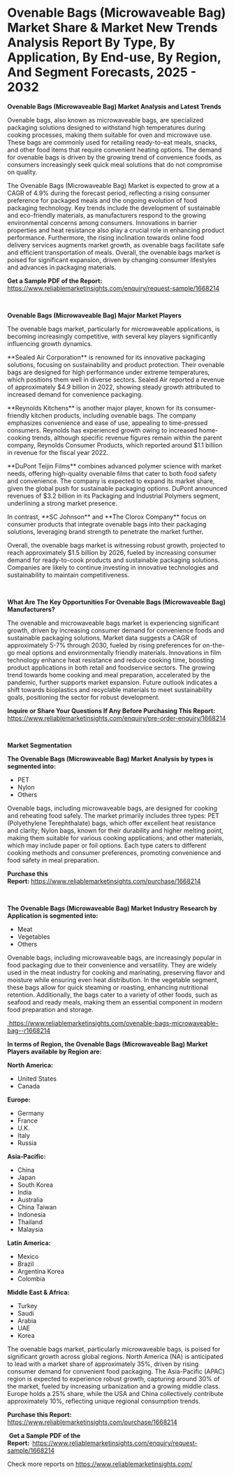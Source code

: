 <p><h1>Ovenable Bags (Microwaveable Bag) Market Share & Market New Trends Analysis Report By Type, By Application, By End-use, By Region, And Segment Forecasts, 2025 - 2032</h1></p><p><strong>Ovenable Bags (Microwaveable Bag) Market Analysis and Latest Trends</strong></p>
<p><p>Ovenable bags, also known as microwaveable bags, are specialized packaging solutions designed to withstand high temperatures during cooking processes, making them suitable for oven and microwave use. These bags are commonly used for retailing ready-to-eat meals, snacks, and other food items that require convenient heating options. The demand for ovenable bags is driven by the growing trend of convenience foods, as consumers increasingly seek quick meal solutions that do not compromise on quality.</p><p>The Ovenable Bags (Microwaveable Bag) Market is expected to grow at a CAGR of 4.9% during the forecast period, reflecting a rising consumer preference for packaged meals and the ongoing evolution of food packaging technology. Key trends include the development of sustainable and eco-friendly materials, as manufacturers respond to the growing environmental concerns among consumers. Innovations in barrier properties and heat resistance also play a crucial role in enhancing product performance. Furthermore, the rising inclination towards online food delivery services augments market growth, as ovenable bags facilitate safe and efficient transportation of meals. Overall, the ovenable bags market is poised for significant expansion, driven by changing consumer lifestyles and advances in packaging materials.</p></p>
<p><strong>Get a Sample PDF of the Report:&nbsp;</strong> <a href="https://www.reliablemarketinsights.com/enquiry/request-sample/1668214?utm_campaign=3284&utm_medium=2&utm_source=Github&utm_content=ia&utm_term=05042025&utm_id=ovenable-bags-microwaveable-bag">https://www.reliablemarketinsights.com/enquiry/request-sample/1668214</a></p>
<p>&nbsp;</p>
<p><strong>Ovenable Bags (Microwaveable Bag) Major Market Players</strong></p>
<p><p>The ovenable bags market, particularly for microwaveable applications, is becoming increasingly competitive, with several key players significantly influencing growth dynamics. </p><p>**Sealed Air Corporation** is renowned for its innovative packaging solutions, focusing on sustainability and product protection. Their ovenable bags are designed for high performance under extreme temperatures, which positions them well in diverse sectors. Sealed Air reported a revenue of approximately $4.9 billion in 2022, showing steady growth attributed to increased demand for convenience packaging.</p><p>**Reynolds Kitchens** is another major player, known for its consumer-friendly kitchen products, including ovenable bags. The company emphasizes convenience and ease of use, appealing to time-pressed consumers. Reynolds has experienced growth owing to increased home-cooking trends, although specific revenue figures remain within the parent company, Reynolds Consumer Products, which reported around $1.1 billion in revenue for the fiscal year 2022.</p><p>**DuPont Teijin Films** combines advanced polymer science with market needs, offering high-quality ovenable films that cater to both food safety and convenience. The company is expected to expand its market share, given the global push for sustainable packaging options. DuPont announced revenues of $3.2 billion in its Packaging and Industrial Polymers segment, underlining a strong market presence.</p><p>In contrast, **SC Johnson** and **The Clorox Company** focus on consumer products that integrate ovenable bags into their packaging solutions, leveraging brand strength to penetrate the market further.</p><p>Overall, the ovenable bags market is witnessing robust growth, projected to reach approximately $1.5 billion by 2026, fueled by increasing consumer demand for ready-to-cook products and sustainable packaging solutions. Companies are likely to continue investing in innovative technologies and sustainability to maintain competitiveness.</p></p>
<p>&nbsp;</p>
<p><strong>What Are The Key Opportunities For Ovenable Bags (Microwaveable Bag) Manufacturers?</strong></p>
<p><p>The ovenable and microwaveable bags market is experiencing significant growth, driven by increasing consumer demand for convenience foods and sustainable packaging solutions. Market data suggests a CAGR of approximately 5-7% through 2030, fueled by rising preferences for on-the-go meal options and environmentally friendly materials. Innovations in film technology enhance heat resistance and reduce cooking time, boosting product applications in both retail and foodservice sectors. The growing trend towards home cooking and meal preparation, accelerated by the pandemic, further supports market expansion. Future outlook indicates a shift towards bioplastics and recyclable materials to meet sustainability goals, positioning the sector for robust development.</p></p>
<p><strong>Inquire or Share Your Questions If Any Before Purchasing This Report:</strong> <a href="https://www.reliablemarketinsights.com/enquiry/pre-order-enquiry/1668214?utm_campaign=3284&utm_medium=2&utm_source=Github&utm_content=ia&utm_term=05042025&utm_id=ovenable-bags-microwaveable-bag">https://www.reliablemarketinsights.com/enquiry/pre-order-enquiry/1668214</a></p>
<p>&nbsp;</p>
<p><strong>Market Segmentation</strong></p>
<p><strong>The Ovenable Bags (Microwaveable Bag) Market Analysis by types is segmented into:</strong></p>
<p><ul><li>PET</li><li>Nylon</li><li>Others</li></ul></p>
<p><p>Ovenable bags, including microwaveable bags, are designed for cooking and reheating food safely. The market primarily includes three types: PET (Polyethylene Terephthalate) bags, which offer excellent heat resistance and clarity; Nylon bags, known for their durability and higher melting point, making them suitable for various cooking applications; and other materials, which may include paper or foil options. Each type caters to different cooking methods and consumer preferences, promoting convenience and food safety in meal preparation.</p></p>
<p><strong>Purchase this Report:&nbsp;</strong><a href="https://www.reliablemarketinsights.com/purchase/1668214?utm_campaign=3284&utm_medium=2&utm_source=Github&utm_content=ia&utm_term=05042025&utm_id=ovenable-bags-microwaveable-bag">https://www.reliablemarketinsights.com/purchase/1668214</a></p>
<p>&nbsp;</p>
<p><strong>The Ovenable Bags (Microwaveable Bag) Market Industry Research by Application is segmented into:</strong></p>
<p><ul><li>Meat</li><li>Vegetables</li><li>Others</li></ul></p>
<p><p>Ovenable bags, including microwaveable bags, are increasingly popular in food packaging due to their convenience and versatility. They are widely used in the meat industry for cooking and marinating, preserving flavor and moisture while ensuring even heat distribution. In the vegetable segment, these bags allow for quick steaming or roasting, enhancing nutritional retention. Additionally, the bags cater to a variety of other foods, such as seafood and ready meals, making them an essential component in modern food preparation and storage.</p></p>
<p><a href="https://www.reliablemarketinsights.com/ovenable-bags-microwaveable-bag--r1668214?utm_campaign=3284&utm_medium=2&utm_source=Github&utm_content=ia&utm_term=05042025&utm_id=ovenable-bags-microwaveable-bag">&nbsp;https://www.reliablemarketinsights.com/ovenable-bags-microwaveable-bag--r1668214</a></p>
<p><strong>In terms of Region, the Ovenable Bags (Microwaveable Bag) Market Players available by Region are:</strong></p>
<p>
    <p> <strong> North America: </strong>
        <ul>
            <li>United States</li>
            <li>Canada</li>
        </ul>
        </p> 
    <p> <strong> Europe: </strong>
        <ul>
            <li>Germany</li>
            <li>France</li>
            <li>U.K.</li>
            <li>Italy</li>
            <li>Russia</li>
        </ul>
        </p> 
    <p> <strong> Asia-Pacific: </strong>
        <ul>
            <li>China</li>
            <li>Japan</li>
            <li>South Korea</li>
            <li>India</li>
            <li>Australia</li>
            <li>China Taiwan</li>
            <li>Indonesia</li>
            <li>Thailand</li>
            <li>Malaysia</li>
        </ul>
        </p> 
    <p> <strong> Latin America: </strong>
        <ul>
            <li>Mexico</li>
            <li>Brazil</li>
            <li>Argentina Korea</li>
            <li>Colombia</li>
        </ul>
        </p> 
    <p> <strong> Middle East & Africa: </strong>
        <ul>
            <li>Turkey</li>
            <li>Saudi</li>
            <li>Arabia</li>
            <li>UAE</li>
            <li>Korea</li>
        </ul>
    </p>
    </p>
<p><p>The ovenable bags market, particularly microwaveable bags, is poised for significant growth across global regions. North America (NA) is anticipated to lead with a market share of approximately 35%, driven by rising consumer demand for convenient food packaging. The Asia-Pacific (APAC) region is expected to experience robust growth, capturing around 30% of the market, fueled by increasing urbanization and a growing middle class. Europe holds a 25% share, while the USA and China collectively contribute approximately 10%, reflecting unique regional consumption trends.</p></p>
<p><strong>Purchase this Report: </strong><a href="https://www.reliablemarketinsights.com/purchase/1668214?utm_campaign=3284&utm_medium=2&utm_source=Github&utm_content=ia&utm_term=05042025&utm_id=ovenable-bags-microwaveable-bag">https://www.reliablemarketinsights.com/purchase/1668214</a></p>
<p>&nbsp;<strong>Get a Sample PDF of the Report:&nbsp;&nbsp;</strong><a href="https://www.reliablemarketinsights.com/enquiry/request-sample/1668214?utm_campaign=3284&utm_medium=2&utm_source=Github&utm_content=ia&utm_term=05042025&utm_id=ovenable-bags-microwaveable-bag">https://www.reliablemarketinsights.com/enquiry/request-sample/1668214</a></p>
<p><strong></strong></p>
<p>Check more reports on <a href="https://www.reliablemarketinsights.com/?utm_campaign=3284&utm_medium=2&utm_source=Github&utm_content=ia&utm_term=05042025&utm_id=ovenable-bags-microwaveable-bag">https://www.reliablemarketinsights.com/</a></p>